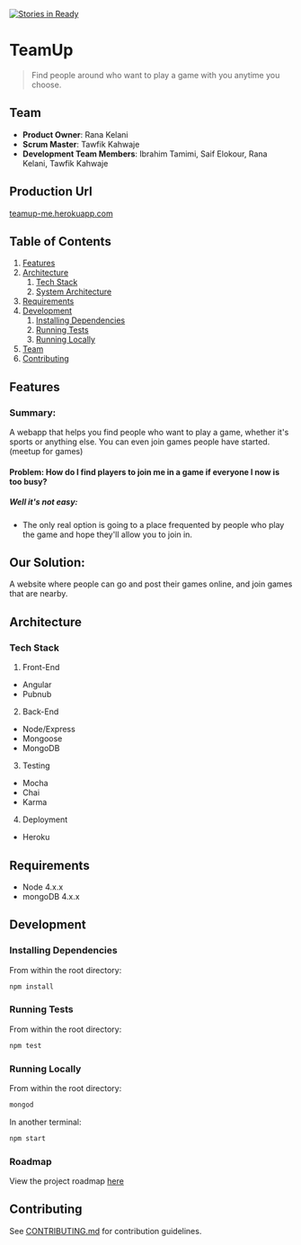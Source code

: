 [![Stories in Ready](https://badge.waffle.io/StirTech/TeamUp.png?label=ready&title=Ready)](https://waffle.io/StirTech/TeamUp)

# TeamUp

> Find people around who want to play a game with you anytime you choose. 

## Team

  - __Product Owner__: Rana Kelani
  - __Scrum Master__: Tawfik Kahwaje
  - __Development Team Members__: Ibrahim Tamimi, Saif Elokour, Rana Kelani, Tawfik Kahwaje

## Production Url

[teamup-me.herokuapp.com](https://teamup-me.herokuapp.com)


## Table of Contents

1. [Features](#Features)
1. [Architecture](#architecture)
	1. [Tech Stack](#tech-stack)
    1. [System Architecture](#system-architecture)
1. [Requirements](#requirements)
1. [Development](#development)
    1. [Installing Dependencies](#installing-dependencies)
    1. [Running Tests](#running-tests)
    1. [Running Locally](#running-locally)
1. [Team](#team)
1. [Contributing](#contributing)

## Features

### Summary:
A webapp that helps you find people who want to play a game, whether it's sports or anything else. You can even join games people have started. (meetup for games)

#### Problem: How do I find players to join me in a game if everyone I now is too busy?

##### Well it's not easy:
- The only real option is going to a place frequented by people who play the game and hope they'll allow you to join in.

## Our Solution:
A website where people can go and post their games online, and join games that are nearby.

## Architecture

### Tech Stack

1) Front-End
- Angular
- Pubnub

2) Back-End
- Node/Express
- Mongoose
- MongoDB

3) Testing
- Mocha
- Chai
- Karma

4) Deployment
- Heroku

## Requirements

- Node 4.x.x
- mongoDB 4.x.x

## Development

### Installing Dependencies

From within the root directory:

```sh
npm install
```

### Running Tests

From within the root directory:

```sh
npm test
```

### Running Locally

From within the root directory:

```sh
mongod
```

In another terminal:

```sh
npm start
```

### Roadmap

View the project roadmap [here](issues)


## Contributing

See [CONTRIBUTING.md](CONTRIBUTING.md) for contribution guidelines.